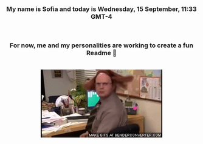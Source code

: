 


<div align="center">
<h3 >My name is Sofia and today is Wednesday, 15 September, 11:33 GMT-4</h3><br>
<h3 >For now, me and my personalities are working to create a fun Readme 👋
</h3><br>
<img src='img/dwight.gif' alt='working...'/>
</div>
